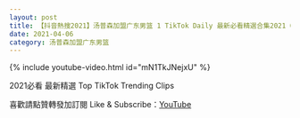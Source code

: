 ```yaml
---
layout: post
title: 【抖音熱搜2021】汤普森加盟广东男篮 1 TikTok Daily 最新必看精選合集2021 04 06
date: 2021-04-06
category: 汤普森加盟广东男篮
---
```


{% include youtube-video.html id="mN1TkJNejxU" %}

2021必看 最新精選 Top TikTok Trending Clips

喜歡請點贊轉發加訂閱 Like & Subscribe：[YouTube](https://www.youtube.com/channel/UCAoR7VcanIPd04uEq_GIylA/videos)

